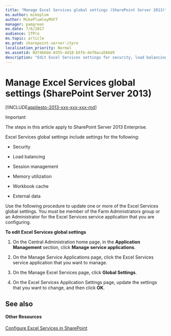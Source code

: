 ```yaml
---
title: "Manage Excel Services global settings (SharePoint Server 2013)"
ms.author: mikeplum
author: MikePlumleyMSFT
manager: pamgreen
ms.date: 7/6/2017
audience: ITPro
ms.topic: article
ms.prod: sharepoint-server-itpro
localization_priority: Normal
ms.assetid: 0d74b6bb-0355-4d18-b5fb-def0aca566d9
description: "Edit Excel Services settings for security, load balancing, memory, cache, and external data by using the SharePoint Central Administration website."
---
```


# Manage Excel Services global settings (SharePoint Server 2013)

[!INCLUDE[appliesto-2013-xxx-xxx-xxx-md](../includes/appliesto-2013-xxx-xxx-xxx-md.md)]
  
> [!IMPORTANT]
> The steps in this article apply to SharePoint Server 2013 Enterprise. 
  
Excel Services global settings include settings for the following:
  
- Security
    
- Load balancing
    
- Session management
    
- Memory utilization
    
- Workbook cache
    
- External data
    
Use the following procedure to update one or more of the Excel Services global settings. You must be member of the Farm Administrators group or an Administrator for the Excel Services service application that you are configuring.
  
 **To edit Excel Services global settings**
  
1. On the Central Administration home page, in the **Application Management** section, click **Manage service applications**.
    
2. On the Manage Service Applications page, click the Excel Services service application that you want to manage.
    
3. On the Manage Excel Services page, click **Global Settings**.
    
4. On the Excel Services Application Settings page, update the settings that you want to change, and then click **OK**.
    
## See also

#### Other Resources

[Configure Excel Services in SharePoint](/SharePoint/administration/configure-excel-services)


